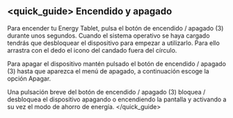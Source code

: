 ## <quick_guide> Encendido y apagado

Para encender tu Energy Tablet, pulsa el botón de encendido / apagado (3) durante unos segundos. Cuando el sistema operativo se haya cargado tendrás que desbloquear el dispositivo para empezar a utilizarlo. Para ello arrastra con el dedo el icono del candado fuera del círculo.

Para apagar el dispositivo mantén pulsado el botón de encendido / apagado (3) hasta que aparezca el menú de apagado, a continuación escoge la opción Apagar.

Una pulsación breve del botón de encendido / apagado (3) bloquea / desbloquea el dispositivo apagando o encendiendo la pantalla y activando a su vez el modo de ahorro de energía.
</quick_guide>
